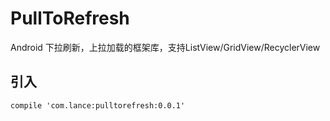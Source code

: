 # PullToRefresh

Android 下拉刷新，上拉加载的框架库，支持ListView/GridView/RecyclerView

## 引入

```
compile 'com.lance:pulltorefresh:0.0.1'
```
